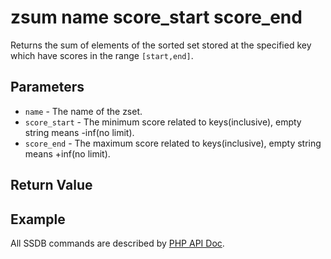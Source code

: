 # zsum name score_start score_end

Returns the sum of elements of the sorted set stored at the specified key which have scores in the range `[start,end]`.

## Parameters

* `name` - The name of the zset.
* `score_start` - The minimum score related to keys(inclusive), empty string means -inf(no limit).
* `score_end` - The maximum score related to keys(inclusive), empty string means +inf(no limit).

## Return Value

## Example

All SSDB commands are described by [PHP API Doc](https://ssdb.io/docs/php/).
